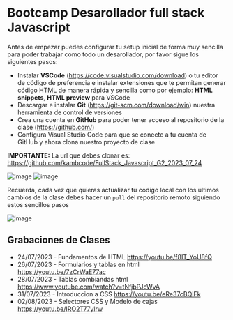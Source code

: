 # Bootcamp Desarollador full stack Javascript

Antes de empezar puedes configurar tu setup inicial de forma muy sencilla para poder trabajar como todo un desarollador, por favor sigue los siguientes pasos:

- Instalar **VSCode** (https://code.visualstudio.com/download) o tu editor de código de preferencia e instalar extensiones que te permitan generar código HTML de manera rápida y sencilla como por ejemplo: **HTML snippets**, **HTML preview** para VSCode
- Descargar e instalar **Git** (https://git-scm.com/download/win) nuestra herramienta de control de versiones
- Crea una cuenta en **GitHub** para poder tener acceso al repositorio de la clase (https://github.com/)
- Configura Visual Studio Code para que se conecte a tu cuenta de GitHub y ahora clona nuestro proyecto de clase

**IMPORTANTE:** La url que debes clonar es: https://github.com/kambcode/FullStack_Javascript_G2_2023_07_24

![image](https://github.com/KamiloMontoya/kambcode_g1/assets/11945476/e1ae4282-8cee-403b-9f66-7fb9af62241d)
![image](https://github.com/KamiloMontoya/kambcode_g1/assets/11945476/ca0ce2ad-72ec-431d-b3e1-55b84c64ec13)

    
Recuerda, cada vez que quieras actualizar tu codigo local con los ultimos cambios de la clase debes hacer un `pull` del repositorio remoto siguiendo estos sencillos pasos

![image](https://github.com/KamiloMontoya/kambcode_g1/assets/11945476/8d8f7da6-aa4c-4d67-9dec-59cd360bda0f)

## Grabaciones de Clases
 - 24/07/2023 - Fundamentos de HTML https://youtu.be/f8IT_YoU8fQ
 - 26/07/2023 - Formularios y tablas en html https://youtu.be/7zCrWaE77ac
 - 28/07/2023 - Tablas combiandas html https://www.youtube.com/watch?v=tNfjbPJcWvA
 - 31/07/2023 - Introduccion a CSS https://youtu.be/eRe37cBQlFk
 - 02/08/2023 - Selectores CSS y Modelo de cajas https://youtu.be/IRO2T77ylrw